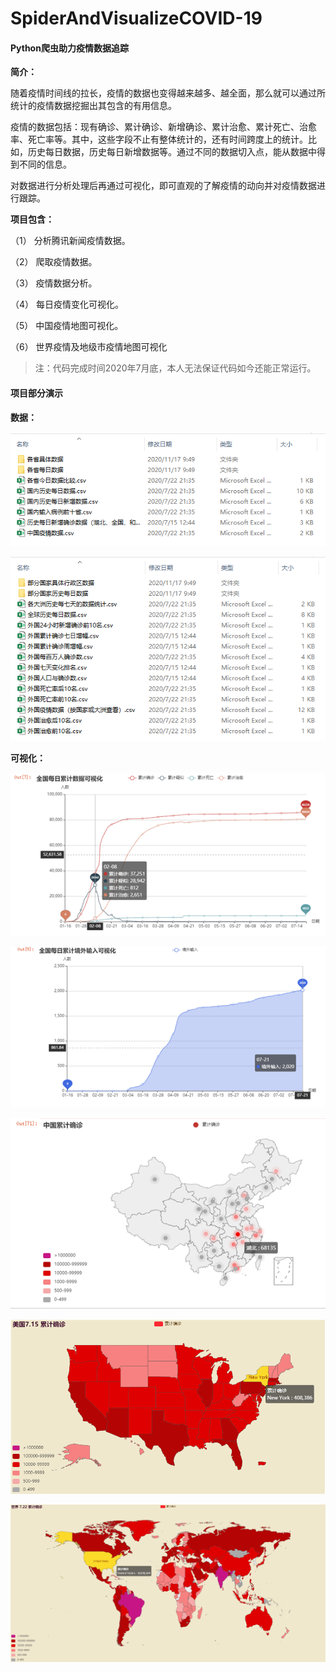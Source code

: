 # SpiderAndVisualizeCOVID-19
####  Python爬虫助力疫情数据追踪

**简介：**

​	随着疫情时间线的拉长，疫情的数据也变得越来越多、越全面，那么就可以通过所统计的疫情数据挖掘出其包含的有用信息。

​	疫情的数据包括：现有确诊、累计确诊、新增确诊、累计治愈、累计死亡、治愈率、死亡率等。其中，这些字段不止有整体统计的，还有时间跨度上的统计。比如，历史每日数据，历史每日新增数据等。通过不同的数据切入点，能从数据中得到不同的信息。

​	对数据进行分析处理后再通过可视化，即可直观的了解疫情的动向并对疫情数据进行跟踪。



**项目包含：**

（1）      分析腾讯新闻疫情数据。

（2）      爬取疫情数据。

（3）      疫情数据分析。

（4）      每日疫情变化可视化。

（5）      中国疫情地图可视化。

（6）      世界疫情及地级市疫情地图可视化



> 注：代码完成时间2020年7月底，本人无法保证代码如今还能正常运行。



#### 项目部分演示

**数据：**

![](https://raw.githubusercontent.com/Yi-27/SpiderAndVisualizeCOVID-19/main/%E6%88%90%E6%9E%9C%E5%9B%BE%E7%89%87/%E5%9B%BD%E5%86%85%E6%95%B0%E6%8D%AE.png)

![](https://raw.githubusercontent.com/Yi-27/SpiderAndVisualizeCOVID-19/main/%E6%88%90%E6%9E%9C%E5%9B%BE%E7%89%87/%E5%A4%96%E5%9B%BD%E6%95%B0%E6%8D%AE.png)

**可视化：**

![](https://github.com/Yi-27/SpiderAndVisualizeCOVID-19/raw/main/%E6%88%90%E6%9E%9C%E5%9B%BE%E7%89%87/%E5%85%A8%E5%9B%BD%E6%AF%8F%E6%97%A5%E7%B4%AF%E8%AE%A1%E6%95%B0%E6%8D%AE.png)

![](https://github.com/Yi-27/SpiderAndVisualizeCOVID-19/raw/main/%E6%88%90%E6%9E%9C%E5%9B%BE%E7%89%87/%E5%85%A8%E5%9B%BD%E7%B4%AF%E8%AE%A1%E5%A2%83%E5%A4%96%E8%BE%93%E5%85%A5.png)

![](https://github.com/Yi-27/SpiderAndVisualizeCOVID-19/raw/main/%E6%88%90%E6%9E%9C%E5%9B%BE%E7%89%87/%E4%B8%AD%E5%9B%BD%E7%B4%AF%E8%AE%A1%E7%A1%AE%E8%AF%8A.png)

![](https://raw.githubusercontent.com/Yi-27/SpiderAndVisualizeCOVID-19/main/%E6%88%90%E6%9E%9C%E5%9B%BE%E7%89%87/%E7%BE%8E%E5%9B%BD07-15%E7%B4%AF%E8%AE%A1%E7%A1%AE%E8%AF%8A.png)

![](https://raw.githubusercontent.com/Yi-27/SpiderAndVisualizeCOVID-19/main/%E6%88%90%E6%9E%9C%E5%9B%BE%E7%89%87/%E4%B8%96%E7%95%8C07-22%E7%B4%AF%E8%AE%A1%E7%A1%AE%E8%AF%8A.png)

